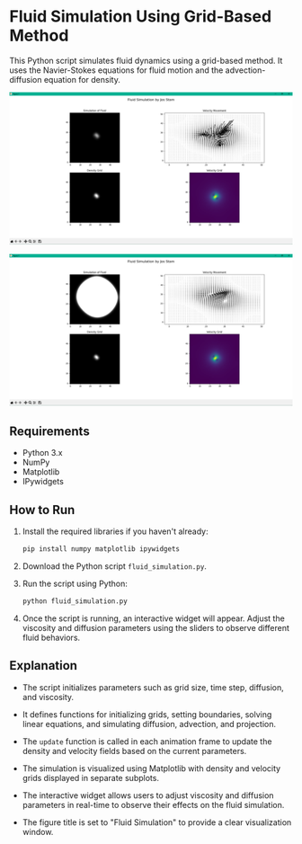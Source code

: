 # Fluid Simulation Using Grid-Based Method

This Python script simulates fluid dynamics using a grid-based method. It uses the Navier-Stokes equations for fluid motion and the advection-diffusion equation for density.

![alt text](<IMG/Fluid Simulation.png>)


![alt text](<IMG/Fluid Simulation 2.png>)



## Requirements

- Python 3.x
- NumPy
- Matplotlib
- IPywidgets

## How to Run

1. Install the required libraries if you haven't already:

    ```bash
    pip install numpy matplotlib ipywidgets
    ```

2. Download the Python script `fluid_simulation.py`.

3. Run the script using Python:

    ```bash
    python fluid_simulation.py
    ```

4. Once the script is running, an interactive widget will appear. Adjust the viscosity and diffusion parameters using the sliders to observe different fluid behaviors.

## Explanation

- The script initializes parameters such as grid size, time step, diffusion, and viscosity.

- It defines functions for initializing grids, setting boundaries, solving linear equations, and simulating diffusion, advection, and projection.

- The `update` function is called in each animation frame to update the density and velocity fields based on the current parameters.

- The simulation is visualized using Matplotlib with density and velocity grids displayed in separate subplots.

- The interactive widget allows users to adjust viscosity and diffusion parameters in real-time to observe their effects on the fluid simulation.

- The figure title is set to "Fluid Simulation" to provide a clear visualization window.
